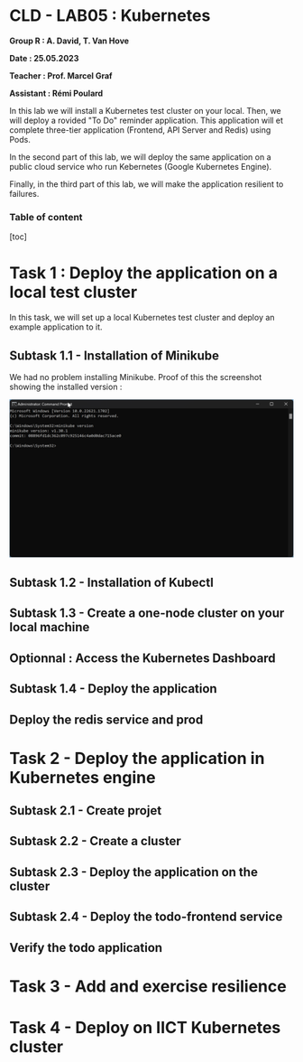 # CLD - LAB05 : Kubernetes
**Group R : A. David, T. Van Hove**

**Date : 25.05.2023**

**Teacher : Prof. Marcel Graf**

**Assistant : Rémi Poulard**



In this lab we will install a Kubernetes test cluster on your local. Then, we will deploy a rovided "To Do" reminder application. This application will et complete three-tier application (Frontend, API Server and Redis) using Pods.

In the second part of this lab, we will deploy the same application on a public cloud service who run Kebernetes (Google Kubernetes Engine).

Finally, in the third part of this lab, we will make the application resilient to failures.

### Table of content

[toc]

# Task 1 : Deploy the application on a local test cluster

In this task, we will set up a local Kubernetes test cluster and deploy an example application to it.

## Subtask 1.1 - Installation of Minikube

We had no problem installing Minikube. Proof of this the screenshot showing the installed version :

![](.\figures\minikube_installation.png)

## Subtask 1.2 - Installation of Kubectl



## Subtask 1.3 - Create a one-node cluster on your local machine



## Optionnal : Access the Kubernetes Dashboard



## Subtask 1.4 - Deploy the application





## Deploy the redis service and prod





# Task 2 - Deploy the application in Kubernetes engine



## Subtask 2.1 - Create projet



## Subtask 2.2 - Create a cluster





## Subtask 2.3 - Deploy the application on the cluster



## Subtask 2.4 - Deploy the todo-frontend service





## Verify the todo application



# Task 3 - Add and exercise resilience







# Task 4 - Deploy on IICT Kubernetes cluster





